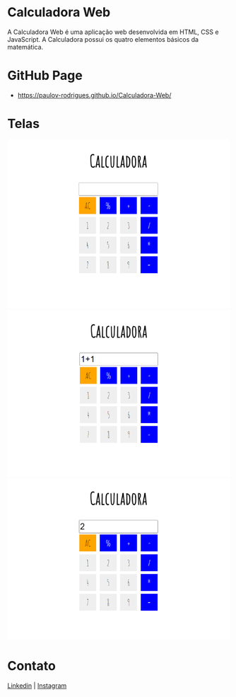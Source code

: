 # Calculadora Web
A Calculadora Web é uma aplicação web desenvolvida em HTML, CSS e JavaScript. A Calculadora possui
os quatro elementos básicos da matemática.

# GitHub Page
- https://paulov-rodrigues.github.io/Calculadora-Web/

# Telas
![Initial](https://github.com/PauloV-Rodrigues/Calculadora-Web/blob/main/assets/img/Initial-point.png)
![Calculating](https://github.com/PauloV-Rodrigues/Calculadora-Web/blob/main/assets/img/Calculating.png)
![Result](https://github.com/PauloV-Rodrigues/Calculadora-Web/blob/main/assets/img/Results.png)

# Contato
[Linkedin](https://www.linkedin.com/in/ro-paulo/) | [Instagram](https://www.instagram.com/_paulo.86)